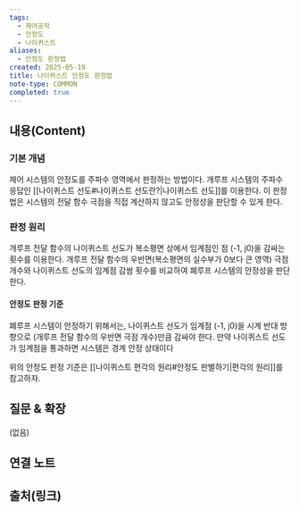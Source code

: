 ```yaml
---
tags:
  - 제어공학
  - 안정도
  - 나이퀴스트
aliases:
  - 안정도 판정법
created: 2025-05-19
title: 나이퀴스트 안정도 판정법
note-type: COMMON
completed: true
---
```


## 내용(Content)
### 기본 개념

제어 시스템의 안정도를 주파수 영역에서 판정하는 방법이다. 개루프 시스템의 주파수 응답인 [[나이퀴스트 선도#나이퀴스트 선도란?|나이퀴스트 선도]]를 이용한다. 이 판정법은 시스템의 전달 함수 극점을 직접 계산하지 않고도 안정성을 판단할 수 있게 한다.

### 판정 원리

개루프 전달 함수의 나이퀴스트 선도가 복소평면 상에서 임계점인 점 (-1, j0)을 감싸는 횟수를 이용한다. 개루프 전달 함수의 우반면(복소평면의 실수부가 0보다 큰 영역) 극점 개수와 나이퀴스트 선도의 임계점 감쌈 횟수를 비교하여 폐루프 시스템의 안정성을 판단한다.

#### 안정도 판정 기준

폐루프 시스템이 안정하기 위해서는, 나이퀴스트 선도가 임계점 (-1, j0)을 시계 반대 방향으로 (개루프 전달 함수의 우반면 극점 개수)만큼 감싸야 한다. 만약 나이퀴스트 선도가 임계점을 통과하면 시스템은 경계 안정 상태이다

위의 안정도 판정 기준은 [[나이퀴스트 편각의 원리#안정도 판별하기|편각의 원리]]를 참고하자.


## 질문 & 확장

(없음)

## 연결 노트

## 출처(링크)
